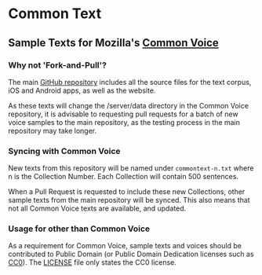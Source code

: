 # Common Text

## Sample Texts for Mozilla's [Common Voice](https://voice.mozilla.org/)

### Why not 'Fork-and-Pull'?
The main [GitHub repository](https://github.com/mozilla/voice-web/) includes all the source files for the text corpus, iOS and Android apps, as well as the website.

As these texts will change the /server/data directory in the Common Voice repository, it is advisable to requesting pull requests for a batch of new voice samples to the main repository, as the testing process in the main repository may take longer.

### Syncing with Common Voice
New texts from this repository will be named under `commontext-n.txt` where n is the Collection Number. Each Collection will contain 500 sentences.

When a Pull Request is requested to include these new Collections, other sample texts from the main repository will be synced. This also means that not all Common Voice texts are available, and updated.

### Usage for other than Common Voice
As a requirement for Common Voice, sample texts and voices should be contributed to Public Domain (or Public Domain Dedication licenses such as [CC0](https://creativecommons.org/publicdomain/zero/1.0/)). The [LICENSE](./LICENSE) file only states the CC0 license.
